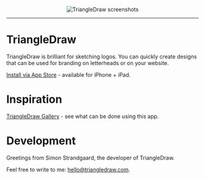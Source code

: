 <p align="center">
<img src="Source/Documentation/triangledraw_screenshots.png" alt="TriangleDraw screenshots"/>
</p>

---

# TriangleDraw

TriangleDraw is brilliant for sketching logos. You can quickly create designs 
that can be used for branding on letterheads or on your website.

[Install via App Store](https://apps.apple.com/app/id1453533043) - available for iPhone + iPad.


# Inspiration

[TriangleDraw Gallery](https://github.com/triangledraw/TriangleDraw-Community) - see what can be done using this app.


# Development

Greetings from Simon Strandgaard, the developer of TriangleDraw.

Feel free to write to me: [hello@triangledraw.com](mailto:hello@triangledraw.com).
